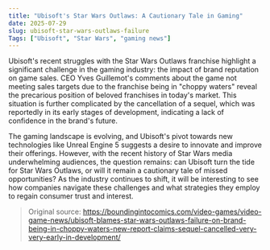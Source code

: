 ```yaml
---
title: "Ubisoft's Star Wars Outlaws: A Cautionary Tale in Gaming"
date: 2025-07-29
slug: ubisoft-star-wars-outlaws-failure
Tags: ["Ubisoft", "Star Wars", "gaming news"]
---
```


Ubisoft's recent struggles with the Star Wars Outlaws franchise highlight a significant challenge in the gaming industry: the impact of brand reputation on game sales. CEO Yves Guillemot's comments about the game not meeting sales targets due to the franchise being in "choppy waters" reveal the precarious position of beloved franchises in today's market. This situation is further complicated by the cancellation of a sequel, which was reportedly in its early stages of development, indicating a lack of confidence in the brand's future.

The gaming landscape is evolving, and Ubisoft's pivot towards new technologies like Unreal Engine 5 suggests a desire to innovate and improve their offerings. However, with the recent history of Star Wars media underwhelming audiences, the question remains: can Ubisoft turn the tide for Star Wars Outlaws, or will it remain a cautionary tale of missed opportunities? As the industry continues to shift, it will be interesting to see how companies navigate these challenges and what strategies they employ to regain consumer trust and interest.
> Original source: https://boundingintocomics.com/video-games/video-game-news/ubisoft-blames-star-wars-outlaws-failure-on-brand-being-in-choppy-waters-new-report-claims-sequel-cancelled-very-very-early-in-development/